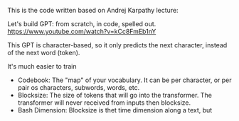 This is the code written based on Andrej Karpathy lecture:

Let's build GPT: from scratch, in code, spelled out.
https://www.youtube.com/watch?v=kCc8FmEb1nY

This GPT is character-based, so it only predicts the next character, instead of the next word (token). 

It's much easier to train

- Codebook: The "map" of your vocabulary. It can be per character, or per pair os characters, subwords, words, etc.
- Blocksize: The size of tokens that will go into the transformer. The transformer will never received from inputs then blocksize.
- Bash Dimension: Blocksize is thet time dimension along a text, but